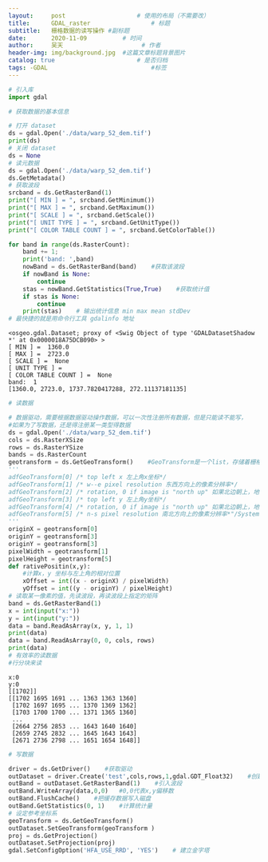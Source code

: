 ```yaml
---
layout:     post   				    # 使用的布局（不需要改）
title:      GDAL_raster 				# 标题 
subtitle:   栅格数据的读写操作 #副标题
date:       2020-11-09			# 时间
author:     吴天 						# 作者
header-img: img/background.jpg 	#这篇文章标题背景图片
catalog: true 						# 是否归档
tags: -GDAL								#标签
---
```



```python
# 引入库
import gdal

# 获取数据的基本信息

# 打开 dataset
ds = gdal.Open('./data/warp_52_dem.tif')
print(ds)
# 关闭 dataset
ds = None
# 读元数据
ds = gdal.Open('./data/warp_52_dem.tif')
ds.GetMetadata()
# 获取波段
srcband = ds.GetRasterBand(1)
print("[ MIN ] = ", srcband.GetMinimum())
print("[ MAX ] = ", srcband.GetMaximum())
print("[ SCALE ] = ", srcband.GetScale())
print("[ UNIT TYPE ] = ", srcband.GetUnitType())
print("[ COLOR TABLE COUNT ] = ", srcband.GetColorTable())

for band in range(ds.RasterCount):
    band += 1;
    print('band: ',band)
    nowBand = ds.GetRasterBand(band)    #获取该波段
    if nowBand is None:
        continue
    stas = nowBand.GetStatistics(True,True)    #获取统计值
    if stas is None:
        continue
    print(stas)    # 输出统计信息 min max mean stdDev
# 最快捷的就是用命令行工具 gdalinfo 地址
```

    <osgeo.gdal.Dataset; proxy of <Swig Object of type 'GDALDatasetShadow *' at 0x0000018A75DCB090> >
    [ MIN ] =  1360.0
    [ MAX ] =  2723.0
    [ SCALE ] =  None
    [ UNIT TYPE ] =  
    [ COLOR TABLE COUNT ] =  None
    band:  1
    [1360.0, 2723.0, 1737.7820417288, 272.11137181135]



```python
# 读数据

# 数据驱动，需要根据数据驱动操作数据，可以一次性注册所有数据，但是只能读不能写，
#如果为了写数据，还是得注册某一类型得数据
ds = gdal.Open('./data/warp_52_dem.tif')
cols = ds.RasterXSize
rows = ds.RasterYSize
bands = ds.RasterCount
geotransform = ds.GetGeoTransform()    #GeoTransform是一个list，存储着栅格数据集的地理坐标信息
'''
adfGeoTransform[0] /* top left x 左上角x坐标*/
adfGeoTransform[1] /* w--e pixel resolution 东西方向上的像素分辨率*/
adfGeoTransform[2] /* rotation, 0 if image is "north up" 如果北边朝上，地图的旋转角度*/
adfGeoTransform[3] /* top left y 左上角y坐标*/
adfGeoTransform[4] /* rotation, 0 if image is "north up" 如果北边朝上，地图的旋转角度*/
adfGeoTransform[5] /* n-s pixel resolution 南北方向上的像素分辨率*"/System Volume Information"
'''
originX = geotransform[0]
originY = geotransform[3]
originY = geotransform[3]
pixelWidth = geotransform[1]
pixelHeight = geotransform[5]
def rativePositin(x,y):
    #计算x，y 坐标与左上角的相对位置
    xOffset = int((x - originX) / pixelWidth)
    yOffset = int((y - originY) / pixelHeight)
# 读取某一像素的值，先读波段，再读波段上指定的矩阵
band = ds.GetRasterBand(1)
x = int(input("x:"))
y = int(input("y:"))
data = band.ReadAsArray(x, y, 1, 1)
print(data)
data = band.ReadAsArray(0, 0, cols, rows)
print(data)
# 有效率的读数据
#行分块来读
```

    x:0
    y:0
    [[1702]]
    [[1702 1695 1691 ... 1363 1363 1360]
     [1702 1697 1695 ... 1370 1369 1362]
     [1703 1700 1700 ... 1371 1365 1360]
     ...
     [2664 2756 2853 ... 1643 1640 1640]
     [2659 2745 2832 ... 1645 1643 1643]
     [2671 2736 2798 ... 1651 1654 1648]]



```python
# 写数据

driver = ds.GetDriver()    #获取驱动
outDataset = driver.Create('test',cols,rows,1,gdal.GDT_Float32)    #创建数据集
outBand = outDataset.GetRasterBand(1)    #引入波段
outBand.WriteArray(data,0,0)   #0,0代表x,y偏移数
outBand.FlushCache()    #把缓存数据写入磁盘
outBand.GetStatistics(0, 1)    #计算统计量
# 设定参考坐标系
geoTransform = ds.GetGeoTransform()
outDataset.SetGeoTransform(geoTransform )
proj = ds.GetProjection()
outDataset.SetProjection(proj)
gdal.SetConfigOption('HFA_USE_RRD', 'YES')    # 建立金字塔
```
